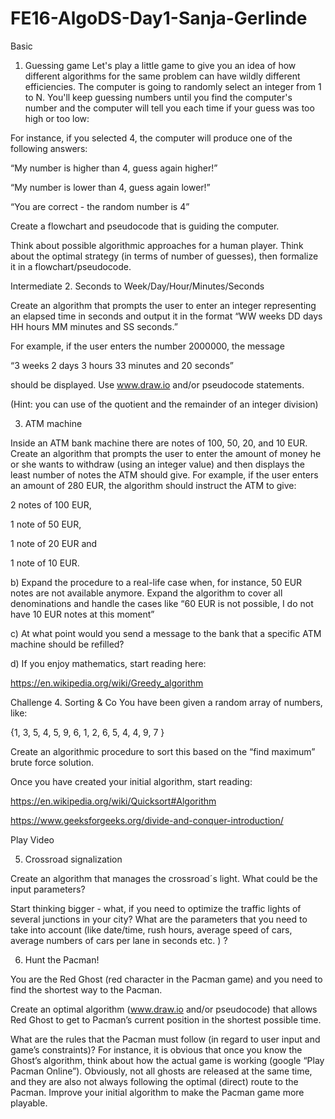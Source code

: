 # FE16-AlgoDS-Day1-Sanja-Gerlinde

Basic
1. Guessing game
Let's play a little game to give you an idea of how different algorithms for the same problem can have wildly different efficiencies. The computer is going to randomly select an integer from 1 to N. You'll keep guessing numbers until you find the computer's number and the computer will tell you each time if your guess was too high or too low:

For instance,  if you selected 4, the computer will produce one of the following answers:


“My number is higher than 4, guess again higher!”

“My number is lower than 4, guess again lower!”

“You are correct - the random number is 4”


Create a flowchart and pseudocode that is guiding the computer.

Think about possible algorithmic approaches for a human player. Think about the optimal strategy (in terms of number of guesses), then formalize it in a flowchart/pseudocode.

Intermediate
2. Seconds to Week/Day/Hour/Minutes/Seconds


Create an algorithm  that prompts the user to enter an integer representing an elapsed time in seconds and  output it in the format “WW weeks DD days HH hours MM minutes and SS seconds.”

For example, if the user enters the number 2000000, the message

“3 weeks 2 days 3 hours 33 minutes and 20 seconds”

should be displayed. Use www.draw.io and/or pseudocode statements.


(Hint: you can use of the quotient and the remainder of an integer division)



3. ATM machine



Inside an ATM bank machine there are notes of 100, 50, 20, and 10 EUR. Create an algorithm that prompts the user to enter the amount of money he or she wants to withdraw (using an integer value) and then displays the least number of notes the ATM should give. For example, if the user enters an amount of 280 EUR, the algorithm should instruct the ATM to give:  


2 notes of 100 EUR,

1 note of  50 EUR,

1 note of 20 EUR and

1 note of 10 EUR.

b) Expand the procedure to a real-life case when, for instance, 50 EUR notes are not available anymore. Expand the algorithm to cover all denominations and handle the cases like “60 EUR is not possible, I do not have 10 EUR notes at this moment”  

c) At what point would you send a message to the bank that a specific ATM machine should be refilled?


d) If you enjoy mathematics, start reading here:

https://en.wikipedia.org/wiki/Greedy_algorithm

Challenge
4. Sorting & Co
You have been given a random array of numbers, like:

{1, 3, 5, 4, 5, 9, 6, 1, 2, 6, 5, 4, 4, 9, 7 }

Create an algorithmic procedure to sort this based on the “find maximum” brute force solution. 

Once you have created your initial algorithm, start reading:

https://en.wikipedia.org/wiki/Quicksort#Algorithm

https://www.geeksforgeeks.org/divide-and-conquer-introduction/


Play Video


5. Crossroad signalization


Create an algorithm that manages the crossroad´s light. What could be the input parameters?

Start thinking bigger - what, if you need to optimize the traffic lights of several junctions in your city? What are the parameters that you need to take into account (like date/time, rush hours, average speed of cars, average numbers of cars per lane in seconds etc. ) ?



6. Hunt the Pacman!


You are the Red Ghost (red character in the Pacman game) and you need to find the shortest way to the Pacman.

Create an optimal algorithm (www.draw.io  and/or pseudocode) that allows Red Ghost to get to Pacman’s current position in the shortest possible time.

What are the rules that the Pacman must follow (in regard to user input and game’s constraints)? For instance, it is obvious that once you know the Ghost’s algorithm, think about how the actual game is working (google “Play Pacman Online”). Obviously, not all ghosts are released at the same time, and they are also not always following the optimal (direct) route to the Pacman. Improve your initial algorithm to make the Pacman game more playable.  

